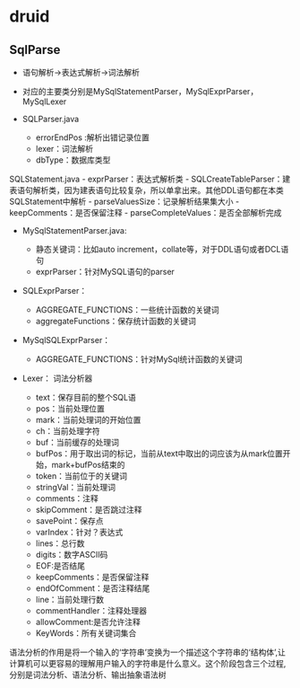 # druid

## SqlParse

- 语句解析->表达式解析->词法解析
- 对应的主要类分别是MySqlStatementParser，MySqlExprParser，MySqlLexer

- SQLParser.java
    - errorEndPos :解析出错记录位置
    - lexer：词法解析
    - dbType：数据库类型

SQLStatement.java
    - exprParser：表达式解析类
    - SQLCreateTableParser：建表语句解析类，因为建表语句比较复杂，所以单拿出来。其他DDL语句都在本类SQLStatement中解析
    - parseValuesSize：记录解析结果集大小
    - keepComments：是否保留注释
    - parseCompleteValues：是否全部解析完成

- MySqlStatementParser.java:
    - 静态关键词：比如auto increment，collate等，对于DDL语句或者DCL语句
    - exprParser：针对MySQL语句的parser

- SQLExprParser：
    - AGGREGATE_FUNCTIONS：一些统计函数的关键词
    - aggregateFunctions：保存统计函数的关键词

- MySqlSQLExprParser：
    - AGGREGATE_FUNCTIONS：针对MySql统计函数的关键词

- Lexer： 词法分析器
    - text：保存目前的整个SQL语
    - pos：当前处理位置
    - mark：当前处理词的开始位置
    - ch：当前处理字符
    - buf：当前缓存的处理词
    - bufPos：用于取出词的标记，当前从text中取出的词应该为从mark位置开始，mark+bufPos结束的
    - token：当前位于的关键词
    - stringVal：当前处理词
    - comments：注释
    - skipComment：是否跳过注释
    - savePoint：保存点
    - varIndex：针对？表达式
    - lines：总行数
    - digits：数字ASCII码
    - EOF:是否结尾
    - keepComments：是否保留注释
    - endOfComment：是否注释结尾
    - line：当前处理行数
    - commentHandler：注释处理器
    - allowComment:是否允许注释        
    - KeyWords：所有关键词集合

语法分析的作用是将一个输入的‘字符串’变换为一个描述这个字符串的‘结构体’,让计算机可以更容易的理解用户输入的字符串是什么意义。这个阶段包含三个过程,分别是词法分析、语法分析、输出抽象语法树
